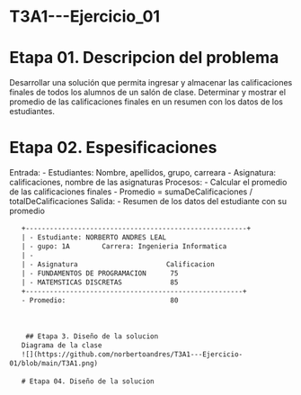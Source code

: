 # T3A1---Ejercicio_01

# Etapa 01. Descripcion del problema
Desarrollar una solución que permita ingresar y almacenar las calificaciones finales de todos los alumnos de un salón de clase. Determinar y mostrar el promedio de las calificaciones finales en un resumen con los datos de los estudiantes.

# Etapa 02. Espesificaciones 
Entrada:
       - Estudiantes: Nombre, apellidos, grupo, carreara
       - Asignatura: calificaciones, nombre de las asignaturas
Procesos:
       - Calcular el promedio de las calificaciones finales 
       - Promedio = sumaDeCalificaciones / totalDeCalificaciones
 Salida: 
       - Resumen de los datos del estudiante con su promedio 
       
       +-------------------------------------------------------+
       | - Estudiante: NORBERTO ANDRES LEAL 
       | - gupo: 1A        Carrera: Ingenieria Informatica 
       | - 
       | - Asignatura                      Calificacion        
       | - FUNDAMENTOS DE PROGRAMACION      75
       | - MATEMSTICAS DISCRETAS            85
       +------------------------------------------------------+
       - Promedio:                          80
       
       
       
        ## Etapa 3. Diseño de la solucion 
       Diagrama de la clase 
       ![](https://github.com/norbertoandres/T3A1---Ejercicio-01/blob/main/T3A1.png)
       
       # Etapa 04. Diseño de la solucion 
       
       
